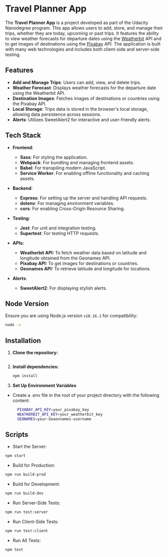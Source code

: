 # Travel Planner App

The **Travel Planner App** is a project developed as part of the Udacity Nanodegree program. This app allows users to add, store, and manage their trips, whether they are today, upcoming or past trips. It features the ability to view weather forecasts for departure dates using the  [Weatherbit](https://www.weatherbit.io/api/) API and to get images of destinations using the [Pixabay](https://pixabay.com/service/about/api/) API. The application is built with many web technologies and includes both client-side and server-side testing.


## Features

- **Add and Manage Trips**: Users can add, view, and delete trips.
- **Weather Forecast**: Displays weather forecasts for the departure date using the Weatherbit API.
- **Destination Images**: Fetches images of destinations or countries using the Pixabay API.
- **Local Storage**: Trips data is stored in the browser's local storage, allowing data persistence across sessions.
- **Alerts**: Utilizes SweetAlert2 for interactive and user-friendly alerts.

## Tech Stack

- **Frontend**: 
  - **Sass**: For styling the application.
  - **Webpack**: For bundling and managing frontend assets.
  - **Babel**: For transpiling modern JavaScript.
  - **Service Worker**: For enabling offline functionality and caching assets.
- **Backend**: 
  - **Express**: For setting up the server and handling API requests.
  - **dotenv**: For managing environment variables.
  - **cors**: For enabling Cross-Origin Resource Sharing.
- **Testing**: 
  - **Jest**: For unit and integration testing.
  - **Supertest**: For testing HTTP requests.
- **APIs:**
  - **Weatherbit API:** To fetch weather data based on latitude and longitude obtained from the Geonames API.
  - **Pixabay API:** To get images for destinations or countries.
  - **Geonames API:** To retrieve latitude and longitude for locations.
    
- **Alerts**: 
  - **SweetAlert2**: For displaying stylish alerts.
## Node Version

Ensure you are using Node.js version `v18.16.1` for compatibility:

```bash
node -v
```
## Installation

1. **Clone the repository:**

   ```bash

   ```
2. **Install dependencies:**
   ```bash
   npm install
   ```
3. **Set Up Environment Variables**
- Create a .env file in the root of your project directory with the following content:
   ```bash
     PIXABAY_API_KEY=your_pixabay_key
     WEATHERBIT_API_KEY=your_weatherbit_key
     GEONAMES=your-Geaonnames-username

## Scripts
- Start the Server:
```bash
npm start
```
- Build for Production:
```bash
npm run build-prod
```
- Build for Development:
```bash
npm run build-dev
```
- Run Server-Side Tests:
```bash
npm run test:server
```
- Run Client-Side Tests:
```bash
npm run test:client
```
- Run All Tests:
```bash
npm test
```


